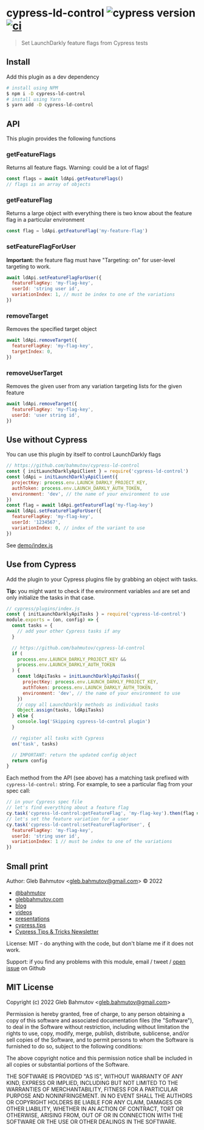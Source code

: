 # cypress-ld-control ![cypress version](https://img.shields.io/badge/cypress-9.5.1-brightgreen) [![ci](https://github.com/bahmutov/cypress-ld-control/actions/workflows/ci.yml/badge.svg?branch=main)](https://github.com/bahmutov/cypress-ld-control/actions/workflows/ci.yml)

> Set LaunchDarkly feature flags from Cypress tests

## Install

Add this plugin as a dev dependency

```bash
# install using NPM
$ npm i -D cypress-ld-control
# install using Yarn
$ yarn add -D cypress-ld-control
```

## API

This plugin provides the following functions

### getFeatureFlags

Returns all feature flags. Warning: could be a lot of flags!

```js
const flags = await ldApi.getFeatureFlags()
// flags is an array of objects
```

### getFeatureFlag

Returns a large object with everything there is two know about the feature flag in a particular environment

```js
const flag = ldApi.getFeatureFlag('my-feature-flag')
```

### setFeatureFlagForUser

**Important:** the feature flag must have "Targeting: on" for user-level targeting to work.

```js
await ldApi.setFeatureFlagForUser({
  featureFlagKey: 'my-flag-key',
  userId: 'string user id',
  variationIndex: 1, // must be index to one of the variations
})
```

### removeTarget

Removes the specified target object

```js
await ldApi.removeTarget({
  featureFlagKey: 'my-flag-key',
  targetIndex: 0,
})
```

### removeUserTarget

Removes the given user from any variation targeting lists for the given feature

```js
await ldApi.removeTarget({
  featureFlagKey: 'my-flag-key',
  userId: 'user string id',
})
```

## Use without Cypress

You can use this plugin by itself to control LaunchDarkly flags

```js
// https://github.com/bahmutov/cypress-ld-control
const { initLaunchDarklyApiClient } = require('cypress-ld-control')
const ldApi = initLaunchDarklyApiClient({
  projectKey: process.env.LAUNCH_DARKLY_PROJECT_KEY,
  authToken: process.env.LAUNCH_DARKLY_AUTH_TOKEN,
  environment: 'dev', // the name of your environment to use
})
const flag = await ldApi.getFeatureFlag('my-flag-key')
await ldApi.setFeatureFlagForUser({
  featureFlagKey: 'my-flag-key',
  userId: '1234567',
  variationIndex: 0, // index of the variant to use
})
```

See [demo/index.js](./demo/index.js)

## Use from Cypress

Add the plugin to your Cypress plugins file by grabbing an object with tasks.

**Tip:** you might want to check if the environment variables `and` are set and only initialize the tasks in that case.

```js
// cypress/plugins/index.js
const { initLaunchDarklyApiTasks } = require('cypress-ld-control')
module.exports = (on, config) => {
  const tasks = {
    // add your other Cypress tasks if any
  }

  // https://github.com/bahmutov/cypress-ld-control
  if (
    process.env.LAUNCH_DARKLY_PROJECT_KEY &&
    process.env.LAUNCH_DARKLY_AUTH_TOKEN
  ) {
    const ldApiTasks = initLaunchDarklyApiTasks({
      projectKey: process.env.LAUNCH_DARKLY_PROJECT_KEY,
      authToken: process.env.LAUNCH_DARKLY_AUTH_TOKEN,
      environment: 'dev', // the name of your environment to use
    })
    // copy all LaunchDarkly methods as individual tasks
    Object.assign(tasks, ldApiTasks)
  } else {
    console.log('Skipping cypress-ld-control plugin')
  }

  // register all tasks with Cypress
  on('task', tasks)

  // IMPORTANT: return the updated config object
  return config
}
```

Each method from the API (see above) has a matching task prefixed with `cypress-ld-control:` string. For example, to see a particular flag from your spec call:

```js
// in your Cypress spec file
// let's find everything about a feature flag
cy.task('cypress-ld-control:getFeatureFlag', 'my-flag-key').then(flag => {...})
// let's set the feature variation for a user
cy.task('cypress-ld-control:setFeatureFlagForUser', {
  featureFlagKey: 'my-flag-key',
  userId: 'string user id',
  variationIndex: 1 // must be index to one of the variations
})
```

## Small print

Author: Gleb Bahmutov &lt;gleb.bahmutov@gmail.com&gt; &copy; 2022

- [@bahmutov](https://twitter.com/bahmutov)
- [glebbahmutov.com](https://glebbahmutov.com)
- [blog](https://glebbahmutov.com/blog)
- [videos](https://www.youtube.com/glebbahmutov)
- [presentations](https://slides.com/bahmutov)
- [cypress.tips](https://cypress.tips)
- [Cypress Tips & Tricks Newsletter](https://cypresstips.substack.com/)

License: MIT - do anything with the code, but don't blame me if it does not work.

Support: if you find any problems with this module, email / tweet /
[open issue](https://github.com/bahmutov/cypress-ld-control/issues) on Github

## MIT License

Copyright (c) 2022 Gleb Bahmutov &lt;gleb.bahmutov@gmail.com&gt;

Permission is hereby granted, free of charge, to any person
obtaining a copy of this software and associated documentation
files (the "Software"), to deal in the Software without
restriction, including without limitation the rights to use,
copy, modify, merge, publish, distribute, sublicense, and/or sell
copies of the Software, and to permit persons to whom the
Software is furnished to do so, subject to the following
conditions:

The above copyright notice and this permission notice shall be
included in all copies or substantial portions of the Software.

THE SOFTWARE IS PROVIDED "AS IS", WITHOUT WARRANTY OF ANY KIND,
EXPRESS OR IMPLIED, INCLUDING BUT NOT LIMITED TO THE WARRANTIES
OF MERCHANTABILITY, FITNESS FOR A PARTICULAR PURPOSE AND
NONINFRINGEMENT. IN NO EVENT SHALL THE AUTHORS OR COPYRIGHT
HOLDERS BE LIABLE FOR ANY CLAIM, DAMAGES OR OTHER LIABILITY,
WHETHER IN AN ACTION OF CONTRACT, TORT OR OTHERWISE, ARISING
FROM, OUT OF OR IN CONNECTION WITH THE SOFTWARE OR THE USE OR
OTHER DEALINGS IN THE SOFTWARE.
